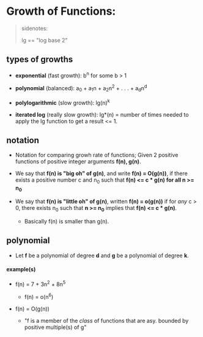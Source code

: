 # Growth of Functions:

> sidenotes:
>
> lg == "log base 2"

## **types of growths**

- **exponential** (fast growth): b<sup>n</sup> for some b > 1

- **polynomial** (balanced): a<sub>0</sub> + a<sub>1</sub>n + a<sub>2</sub>n<sup>2</sup> + . . . + a<sub>d</sub>n<sup>d</sup>

- **polylogarithmic** (slow growth): lg(n)<sup>k</sup>

- **iterated log** (really slow growth): lg\*(n) = number of times needed to apply the lg function to get a result <= 1.

## **notation**

- Notation for comparing growh rate of functions; Given 2 positive functions of positive integer arguments **f(n), g(n)**.

- We say that **f(n) is "big oh" of g(n)**, and write **f(n) = O(g(n))**, if there exists a positive number c and n<sub>0</sub> such that **f(n) <= c \* g(n) for all n >= n<sub>0</sub>**

- We say that **f(n) is "little oh" of g(n)**, written **f(n) = o(g(n))** if for _any_ c > 0, there exists n<sub>0</sub> such that **n >= n<sub>0</sub>** implies that **f(n) <= c \* g(n)**.

  - Basically f(n) is smaller than g(n).

<!-- TODO: f(n) table pic here -->

## **polynomial**

- Let **f** be a polynomial of degree **d** and **g** be a polynomial of degree **k**.

#### **example(s)**

- f(n) = 7 + 3n<sup>2</sup> + 8n<sup>5</sup>

  - f(n) = o(n<sup>6</sup>)

- f(n) = O(g(n))

  - "f is a member of the _class_ of functions that are asy. bounded by positive multiple(s) of g"

<!-- insert pic here -->
